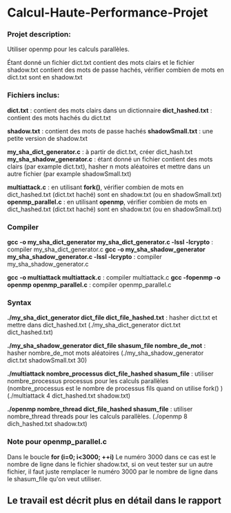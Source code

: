 # Calcul-Haute-Performance-Projet

### Projet description:
Utiliser openmp pour les calculs parallèles.

Étant donné un fichier dict.txt contient des mots clairs et le fichier shadow.txt contient des mots de passe hachés,
vérifier combien de mots en dict.txt sont en shadow.txt

### Fichiers inclus:

**dict.txt** : contient des mots clairs dans un dictionnaire
**dict_hashed.txt** : contient des mots hachés du dict.txt

**shadow.txt** : contient des mots de passe hachés
**shadowSmall.txt** : une petite version de shadow.txt

**my_sha_dict_generator.c** : à partir de dict.txt, créer dict_hash.txt
**my_sha_shadow_generator.c** : étant donné un fichier contient des mots clairs (par example dict.txt), hasher n mots aléatoires et mettre dans un autre fichier (par example shadowSmall.txt)

**multiattack.c** : en utilisant **fork()**, vérifier combien de mots en dict_hashed.txt (dict.txt haché) sont en shadow.txt (ou en shadowSmall.txt) 
**openmp_parallel.c** : en utilisant **openmp**, vérifier combien de mots en dict_hashed.txt (dict.txt haché) sont en shadow.txt (ou en shadowSmall.txt) 

### Compiler
**gcc -o my_sha_dict_generator my_sha_dict_generator.c -lssl -lcrypto** : compiler my_sha_dict_generator.c
**gcc -o my_sha_shadow_generator my_sha_shadow_generator.c -lssl -lcrypto** : compiler my_sha_shadow_generator.c

**gcc -o multiattack multiattack.c** : compiler multiattack.c
**gcc -fopenmp -o openmp openmp_parallel.c** : compiler openmp_parallel.c

### Syntax


**./my_sha_dict_generator dict_file dict_file_hashed.txt** : hasher dict.txt et mettre dans dict_hashed.txt
(./my_sha_dict_generator dict.txt dict_hashed.txt)

**./my_sha_shadow_generator dict_file shasum_file nombre_de_mot** : hasher nombre_de_mot mots aléatoires
(./my_sha_shadow_generator dict.txt shadowSmall.txt 30)

**./multiattack nombre_processus dict_file_hashed shasum_file** : utiliser nombre_processus processus pour les calculs parallèles (nombre_processus est le nombre de processus fils quand on utilise fork() )
(./multiattack 4 dict_hashed.txt shadow.txt)

**./openmp nombre_thread dict_file_hashed shasum_file** :  utiliser nombre_thread threads pour les calculs parallèles.
(./openmp 8 dich_hashed.txt shadow.txt)

### Note pour openmp_parallel.c
Dans le boucle **for (i=0; i<3000; ++i)**
Le numéro 3000 dans ce cas est le nombre de ligne dans le fichier shadow.txt, si on veut tester sur un autre fichier, il faut juste remplacer le numéro 3000 par le nombre de ligne dans le shasum_file qu'on veut utiliser.

## Le travail est décrit plus en détail dans le rapport













